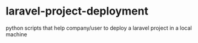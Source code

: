 # laravel-project-deployment
python scripts that help company/user to deploy a laravel project in a local machine 
